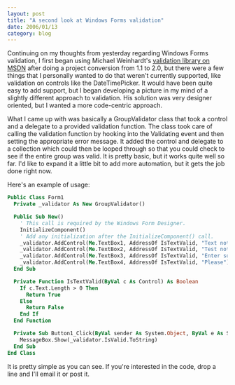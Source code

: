 ```yaml
---
layout: post
title: "A second look at Windows Forms validation"
date: 2006/01/13
category: blog
---
```


Continuing on my thoughts from yesterday regarding Windows Forms validation, I first began using Michael Weinhardt's [validation library on MSDN](http://msdn.microsoft.com/library/default.asp?url=/library/en-us/dnforms/html/winforms05182004.asp) after doing a project conversion from 1.1 to 2.0, but there were a few things that I personally wanted to do that weren't currently supported, like validation on controls like the DateTimePicker. It would have been quite easy to add support, but I began developing a picture in my mind of a slightly different approach to validation. His solution was very designer oriented, but I wanted a more code-centric approach.

What I came up with was basically a GroupValidator class that took a control and a delegate to a provided validation function. The class took care of calling the validation function by hooking into the Validating event and then setting the appropriate error message. It added the control and delegate to a collection which could then be looped through so that you could check to see if the entire group was valid. It is pretty basic, but it works quite well so far. I'd like to expand it a little bit to add more automation, but it gets the job done right now.

Here's an example of usage:

```vb
Public Class Form1
  Private _validator As New GroupValidator()

  Public Sub New()
    ' This call is required by the Windows Form Designer.
    InitializeComponent()
    ' Add any initialization after the InitializeComponent() call.
    _validator.AddControl(Me.TextBox1, AddressOf IsTextValid, "Text not valid")
    _validator.AddControl(Me.TextBox2, AddressOf IsTextValid, "Test not valid2")
    _validator.AddControl(Me.TextBox3, AddressOf IsTextValid, "Enter something")
    _validator.AddControl(Me.TextBox4, AddressOf IsTextValid, "Please")
  End Sub

  Private Function IsTextValid(ByVal c As Control) As Boolean
    If c.Text.Length > 0 Then
      Return True
    Else
      Return False
    End If
  End Function

  Private Sub Button1_Click(ByVal sender As System.Object, ByVal e As System.EventArgs) Handles Button1.Click
    MessageBox.Show(_validator.IsValid.ToString)
  End Sub
End Class
```

It is pretty simple as you can see. If you're interested in the code, drop a line and I'll email it or post it.

